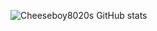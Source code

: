 ![Cheeseboy8020s GitHub stats](https://github-readme-stats.vercel.app/api?username=Cheeseboy8020&count_private=true&show_icons=true&theme=radical)
